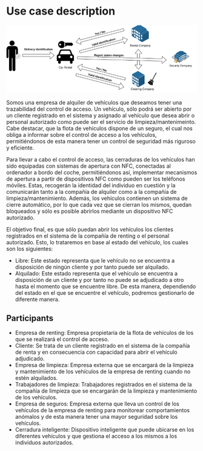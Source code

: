 # Use case description

![Access Control](../../img/accessControl.png)

Somos una empresa de alquiler de vehículos que deseamos tener una trazabilidad del control de acceso. Un vehículo, sólo podrá ser abierto por un cliente registrado en el sistema y asignado al vehículo que desea abrir o personal autorizado como puede ser el servicio de limpieza/mantenimeinto. Cabe destacar, que la flota de vehículos dispone de un seguro, el cual nos obliga a informar sobre el control de acceso a los vehículos, permitiéndonos de esta manera tener un control de seguridad más riguroso y eficiente.

Para llevar a cabo el control de acceso, las cerraduras de los vehículos han sido equipadas con sistemas de apertura con NFC, conectadas al ordenador a bordo del coche, permitiéndonos así, implementar mecanismos de apertura a partir de dispositivos NFC como pueden ser los teléfonos móviles. Estas, recogerán la identidad del individuo en cuestión y la comunicarán tanto a la compañía de alquiler como a la compañía de limpieza/mantenimiento. Además, los vehículos contienen un sistema de cierre automático, por lo que cada vez que se cierran los mismos, quedan bloqueados y sólo es posible abrirlos mediante un dispositivo NFC autorizado. 

El objetivo final, es que sólo puedan abrir los vehículos los clientes registrados en el sistema de la compañía de renting o el personal autorizado. Esto, lo trataremos en base al estado del vehículo, los cuales son los siguientes:
- Libre: Este estado representa que le vehículo no se encuentra a disposición de ningún cliente y por tanto puede ser alquilado.
- Alquilado: Este estado representa que el vehículo se encuentra a disposición de un cliente y por tanto no puede se adjudicado a otro hasta el momento que se encuentre libre.
De esta manera, dependiendo del estado en el que se encuentre el vehículo, podremos gestionarlo de diferente manera.

## Participants

- Empresa de renting: Empresa propietaria de la flota de vehículos de los que se realizará el control de acceso.
- Cliente: Se trata de un cliente registrado en el sistema de la compañía de renta y en consecuencia con capacidad para abrir el vehículo adjudicado.
- Empresa de limpieza: Empresa externa que se encargará de la limpieza y mantenimiento de los vehículos de la empresa de renting cuando no estén alquilados.
- Trabajadores de limpieza: Trabajadores registrados en el sistema de la compañía de limpieza que se encargarán de la limpieza y mantenimiento de los vehículos.
- Empresa de seguros: Empresa externa que lleva un control de los vehículos de la empresa de renting para monitorear comportamientos anómalos y de esta manera tener una mayor seguridad sobre los vehículos.
- Cerradura inteligente: Dispositivo inteligente que puede ubicarse en los diferentes vehículos y que gestiona el acceso a los mismos a los individuos autorizados.